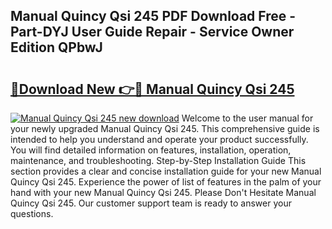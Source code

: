 ## Manual Quincy Qsi 245 PDF Download Free - Part-DYJ User Guide Repair - Service Owner Edition QPbwJ

# <h2><a href="http://bc91223.oget.top/?id=Manual+Quincy+Qsi+245">🔗Download New 👉🔴 Manual Quincy Qsi 245</a></h2>

[![Manual Quincy Qsi 245 new download](https://i.imgur.com/5g1atiW.png)](http://bc91223.oget.top/?id=Manual+Quincy+Qsi+245)
Welcome to the user manual for your newly upgraded Manual Quincy Qsi 245. This comprehensive guide is intended to help you understand and operate your product successfully. You will find detailed information on features, installation, operation, maintenance, and troubleshooting. Step-by-Step Installation Guide This section provides a clear and concise installation guide for your new Manual Quincy Qsi 245. Experience the power of list of features in the palm of your hand with your new Manual Quincy Qsi 245. Please Don't Hesitate Manual Quincy Qsi 245. Our customer support team is ready to answer your questions.
